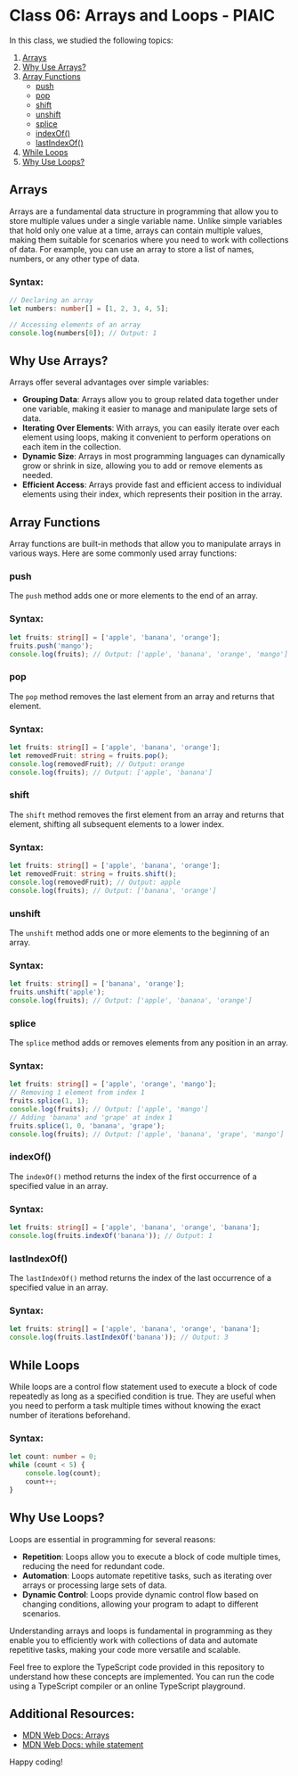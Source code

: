 
# Class 06: Arrays and Loops - PIAIC

In this class, we studied the following topics:

1. [Arrays](#arrays)
2. [Why Use Arrays?](#why-use-arrays)
3. [Array Functions](#array-functions)
   - [push](#push)
   - [pop](#pop)
   - [shift](#shift)
   - [unshift](#unshift)
   - [splice](#splice)
   - [indexOf()](#indexof)
   - [lastIndexOf()](#lastindexof)
4. [While Loops](#while-loops)
5. [Why Use Loops?](#why-use-loops)

## Arrays

Arrays are a fundamental data structure in programming that allow you to store multiple values under a single variable name. Unlike simple variables that hold only one value at a time, arrays can contain multiple values, making them suitable for scenarios where you need to work with collections of data. For example, you can use an array to store a list of names, numbers, or any other type of data.

### Syntax:
```typescript
// Declaring an array
let numbers: number[] = [1, 2, 3, 4, 5];

// Accessing elements of an array
console.log(numbers[0]); // Output: 1
```

## Why Use Arrays?

Arrays offer several advantages over simple variables:
- **Grouping Data**: Arrays allow you to group related data together under one variable, making it easier to manage and manipulate large sets of data.
- **Iterating Over Elements**: With arrays, you can easily iterate over each element using loops, making it convenient to perform operations on each item in the collection.
- **Dynamic Size**: Arrays in most programming languages can dynamically grow or shrink in size, allowing you to add or remove elements as needed.
- **Efficient Access**: Arrays provide fast and efficient access to individual elements using their index, which represents their position in the array.

## Array Functions

Array functions are built-in methods that allow you to manipulate arrays in various ways. Here are some commonly used array functions:

### push

The `push` method adds one or more elements to the end of an array.

### Syntax:
```typescript
let fruits: string[] = ['apple', 'banana', 'orange'];
fruits.push('mango');
console.log(fruits); // Output: ['apple', 'banana', 'orange', 'mango']
```

### pop

The `pop` method removes the last element from an array and returns that element.

### Syntax:
```typescript
let fruits: string[] = ['apple', 'banana', 'orange'];
let removedFruit: string = fruits.pop();
console.log(removedFruit); // Output: orange
console.log(fruits); // Output: ['apple', 'banana']
```

### shift

The `shift` method removes the first element from an array and returns that element, shifting all subsequent elements to a lower index.

### Syntax:
```typescript
let fruits: string[] = ['apple', 'banana', 'orange'];
let removedFruit: string = fruits.shift();
console.log(removedFruit); // Output: apple
console.log(fruits); // Output: ['banana', 'orange']
```

### unshift

The `unshift` method adds one or more elements to the beginning of an array.

### Syntax:
```typescript
let fruits: string[] = ['banana', 'orange'];
fruits.unshift('apple');
console.log(fruits); // Output: ['apple', 'banana', 'orange']
```

### splice

The `splice` method adds or removes elements from any position in an array.

### Syntax:
```typescript
let fruits: string[] = ['apple', 'orange', 'mango'];
// Removing 1 element from index 1
fruits.splice(1, 1);
console.log(fruits); // Output: ['apple', 'mango']
// Adding 'banana' and 'grape' at index 1
fruits.splice(1, 0, 'banana', 'grape');
console.log(fruits); // Output: ['apple', 'banana', 'grape', 'mango']
```

### indexOf()

The `indexOf()` method returns the index of the first occurrence of a specified value in an array.

### Syntax:
```typescript
let fruits: string[] = ['apple', 'banana', 'orange', 'banana'];
console.log(fruits.indexOf('banana')); // Output: 1
```

### lastIndexOf()

The `lastIndexOf()` method returns the index of the last occurrence of a specified value in an array.

### Syntax:
```typescript
let fruits: string[] = ['apple', 'banana', 'orange', 'banana'];
console.log(fruits.lastIndexOf('banana')); // Output: 3
```

## While Loops

While loops are a control flow statement used to execute a block of code repeatedly as long as a specified condition is true. They are useful when you need to perform a task multiple times without knowing the exact number of iterations beforehand.

### Syntax:
```typescript
let count: number = 0;
while (count < 5) {
    console.log(count);
    count++;
}
```

## Why Use Loops?

Loops are essential in programming for several reasons:
- **Repetition**: Loops allow you to execute a block of code multiple times, reducing the need for redundant code.
- **Automation**: Loops automate repetitive tasks, such as iterating over arrays or processing large sets of data.
- **Dynamic Control**: Loops provide dynamic control flow based on changing conditions, allowing your program to adapt to different scenarios.

Understanding arrays and loops is fundamental in programming as they enable you to efficiently work with collections of data and automate repetitive tasks, making your code more versatile and scalable.

Feel free to explore the TypeScript code provided in this repository to understand how these concepts are implemented. You can run the code using a TypeScript compiler or an online TypeScript playground.

## Additional Resources:
- [MDN Web Docs: Arrays](https://developer.mozilla.org/en-US/docs/Web/JavaScript/Reference/Global_Objects/Array)
- [MDN Web Docs: while statement](https://developer.mozilla.org/en-US/docs/Web/JavaScript/Reference/Statements/while)

Happy coding!
